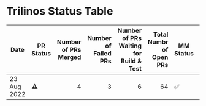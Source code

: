 # Trilinos Status Table
|   Date    |PR Status|Number of PRs Merged|Number of Failed PRs|Number of PRs Waiting for Build & Test|Total Numbr of Open PRs|    MM Status     |Number of Successful Master Merges|Jira Ticket #|
|-----------|---------|-------------------:|-------------------:|-------------------------------------:|----------------------:|------------------|---------------------------------:|-------------|
|23 Aug 2022|:warning:|                   4|                   3|                                     6|                     64|:white_check_mark:|                                 0|TrilFrame-405|


